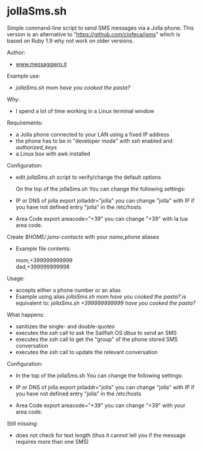 jollaSms.sh
====

Simple command-line script to send SMS messages via a Jolla phone.
This version is an alternative to "https://github.com/ciofeca/jsms" which is based on Ruby 1.9
why not work on older versions.

Author:
- www.messaggiero.it


Example use:
- *jollaSms.sh mom have you cooked the pasta?*

Why:
- I spend a lot of time working in a Linux terminal window

Requirements:
- a Jolla phone connected to your LAN using a fixed IP address
- the phone has to be in "developer mode" with *ssh* enabled and *authorized_keys*
- a Linux box with awk installed

Configuration:

- edit *jollaSms.sh* script to verify/change the default options

  On the top of the jollaSms.sh You can change the following settings:
 * IP or DNS of jolla
  export jolladdr="jolla"
  you can change "jolla" with IP if you have not defined entry "jolla" 
  in the /etc/hosts

 * Area Code
  export areacode="+39"
  you can change "+39" with la tua area code.  

Create *$HOME/.jsms-contacts* with your *name,phone* aliases
- Example file contents: 

   mom,+399999999999	
   dad,+399999999998

Usage:
- accepts either a phone number or an alias
- Esample using alias
  *jollaSms.sh mom have you cooked the pasta?*
   is equivalent to:
  *jollaSms.sh +399999999999 have you cooked the pasta?*

What happens:
- sanitizes the single- and double-quotes
- executes the *ssh* call to ask the Sailfish OS *dbus* to send an SMS
- executes the *ssh* call to get the "group" of the phone stored SMS conversation
- executes the *ssh* call to update the relevant conversation

Configuration:
- In the top of the jollaSms.sh You can change the following settings:
 * IP or DNS of jolla
  export jolladdr="jolla"
  you can change "jolla" with IP if you have not defined entry "jolla" 
  in the /etc/hosts

 * Area Code
  export areacode="+39"
  you can change "+39" with your area code. 

Still missing:
- does not check for text length (thus it cannot tell you if the message requires more than one SMS)

